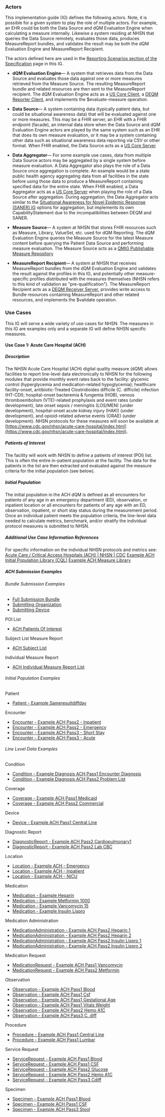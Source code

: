 

### Actors ###

This implementation guide (IG) defines the following actors. Note, it is possible for a given system to play the role of multiple actors. For example, an EHR could be both the Data Source and dQM Evaluation Engine when calculating a measure internally. Likewise a system residing at NHSN that queries the Data Source remotely, evaluates those data, produces MeasureReport bundles, and validates the result may be both the dQM Evaluation Engine and MeasureReport Recipient. 

The actors defined here are used in the [Reporting Scenarios section of the Specification](specification.html#reporting-scenarios) page in this IG.

* **dQM Evaluation Engine**— A system that retrieves data from the Data Source and evaluates those data against one or more measures retrieved from the Measure Source. The resulting MeasureReport bundle and related resources are then sent to the MeasureReport recipient. The dQM Evaluation Engine acts as a [US Core Client](https://www.hl7.org/fhir/us/core/CapabilityStatement-us-core-client.html), a [DEQM Reporter Client](https://www.hl7.org/fhir/us/davinci-deqm/CapabilityStatement-reporter-client.html), and implements the $evaluate-measure operation.

* **Data Source**— A system containing data (typically patient data, but could be situational awareness data) that will be evaluated against one or more measures. This may be a FHIR server, an EHR with a FHIR endpoint (facade), an internal data store when the Data Source and dQM Evaluation Engine actors are played by the same system such as an EHR that does its own measure evaluation, or it may be a system containing other data such as situational awareness data reporting via CSV or other format. When FHIR enabled, the Data Source acts as a [US Core Server](https://www.hl7.org/fhir/us/core/CapabilityStatement-us-core-server.html)

* **Data Aggregator**— For some example use cases,<!-- such as bed capacity reporting,--> data from multiple Data Source actors may be aggregated by a single system before measure evaluation. A Data Aggregator also plays the role of a Data Source once aggregation is complete. An example would be a state public health agency aggregating data from all facilities in the state before using those data to produce a MeasureReport containing <!--bed capacity -->specified data for the entire state. When FHIR enabled, a Data Aggregator acts as a [US Core Server](https://www.hl7.org/fhir/us/core/CapabilityStatement-us-core-server.html) when playing the role of a Data Source after aggregation. During aggregation, the Data Aggregator acts similar to the [Situational Awareness for Novel Epidemic Response (SANER) IG](https://hl7.org/fhir/uv/saner/) options for aggregation, but implements its own CapabilityStatement due to the incompatibilities between DEQM and SANER.

* **Measure Source**— A system at NHSN that stores FHIR resources such as Measure, Library, ValueSet, etc. used for dQM Reporting. The dQM Evaluation Engine queries the Measure Source for the latest Measure content before querying the Patient Data Source and performing measure evaluation. The Measure Source acts as a [QMIG Publishable Measure Repository](https://hl7.org/fhir/us/cqfmeasures/measure-repository-service.html#publishable-measure-repository) 

* **MeasureReport Recipient**— A system at NHSN that receives MeasureReport bundles from the dQM Evaluation Engine and validates the result against the profiles in this IG, and potentially other measure-specific profiles distributed with the measures themselves (NHSN refers to this kind of validation as "pre-qualification"). The MeasureReport Recipient acts as a [DEQM Receiver Server](https://www.hl7.org/fhir/us/davinci-deqm/CapabilityStatement-receiver-server.html), provides write access to Bundle resources containing MeasureReport and other related resources, and implements the $validate operation.

### Use Cases ###

This IG will serve a wide variety of use cases for NHSN. The measures in this IG are examples only and a separate IG will define NHSN specific measures.

#### Use Case 1: Acute Care Hospital (ACH)

##### Description

The NHSN Acute Care Hospital (ACH) digital quality measure (dQM) allows facilities to report line-level data electronically to NHSN for the following modules that provide monthly event rates back to the facility: glycemic control (hyperglycemia and medication-related hypoglycemia); healthcare facility-onset, antibiotic-Treated Clostridioides difficile (C. difficile) infection (HT-CDI); hospital-onset bacteremia & fungemia (HOB), venous thromboembolism (VTE)-related prophylaxis and event rates (under development), late onset sepsis / meningitis (LOS/MEN) (under development), hospital-onset acute kidney injury (HAKI) (under development), and opioid-related adverse events (ORAE) (under development). NHSN protocols for these measures will soon be available at [https://www.cdc.gov/nhsn/acute-care-hospital/index.html](https://www.cdc.gov/nhsn/acute-care-hospital/index.html).  

##### Patients of Interest

The facility will work with NHSN to define a patients of interest (POI) list. This is often the entire in-patient population at the facility. The data for the patients in the list are then extracted and evaluated against the measure criteria for the initial population (see below).

##### Initial Population

The initial population in the ACH dQM is defined as all encounters for patients of any age in an emergency department (ED), observation, or inpatient location or all encounters for patients of any age with an ED, observation, inpatient, or short stay status during the measurement period. Once an individual patient meets the population criteria, the line-level data needed to calculate metrics, benchmark, and/or stratify the individual protocol measures is submitted to NHSN.

##### Additional Use Case Information References

For specific information on the individual NHSN protocols and metrics see: 
[Acute Care / Critical Access Hospitals (ACH) | NHSN | CDC](https://www.cdc.gov/nhsn/acute-care-hospital/index.html)
[Example ACH Initial Population Library (CQL)](Library-NHSNdQMAcuteCareHospitalInitialPopulationLibrary.html)
[Example ACH Measure Library](Measure-NHSNdQMAcuteCareHospitalInitialPopulation.html)

##### ACH Submission Examples

###### Bundle Submission Examples

- [Full Submission Bundle](Bundle-submission-full-example1.html)
- [Submitting Organization](Organization-organization-example-submitting-organization.html) 
- [Submitting Device](Device-device-example-submitting-device.html) 

POI List

- [ACH Patients Of Interest](List-list-example-ach-patients-of-interest.html)

Subject List Measure Report

- [ACH Subject List](MeasureReport-measurereport-example-ach-subjectlist1.html)

Individual Measure Report

- [ACH Individual Measure Report List](List-list-example-ach-individual-measurereport-list.html)

###### Initial Population Examples

Patient

- [Patient - Example Sameresultdiffday](Patient-patient-example-sameresultdiffday.html)

Encounter

- [Encounter - Example ACH Pass2 - Inpatient](Encounter-encounter-example-ach-ach-pass2-inpatient.html)
- [Encounter - Example ACH Pass2 - Emergency](Encounter-encounter-example-ach-ach-pass2-emergency.html)
- [Encounter - Example ACH Pass3 - Short Stay](Encounter-encounter-example-ach-ach-pass3-short-stay.html)
- [Encounter - Example ACH Pass3 - Acute](Encounter-encounter-example-ach-ach-pass3-acute.html)

###### Line Level Data Examples

Condition

- [Condition - Example Diagnosis ACH Pass1 Encounter Diagnosis](Condition-condition-example-diagnosis-ach-pass1.html)
- [Condition - Example Diagnosis ACH Pass2 Problem List](Condition-condition-example-diagnosis-ach-pass2-problem.html)

Coverage

- [Coverage - Example ACH Pass1 Medicaid](Coverage-coverage-example-ach-pass1.html)
- [Coverage - Example ACH Pass2 Commercial](Coverage-coverage-example-ach-pass2.html)

Device

- [Device - Example ACH Pass1 Central Line](Device-device-example-ach-ach-pass1-central-line.html)

Diagnostic Report

- [DiagnosticReport - Example ACH Pass2 Cardiopulmonary1](DiagnosticReport-diagnosticreport-example-ach-ach-pass2-cardiopulmonary.html)
- [DiagnosticReport - Example ACH Pass2 Lab CBC](DiagnosticReport-diagnosticreport-example-ach-ach-pass2-lab-cbc.html)

Location

- [Location - Example ACH - Emergency](Location-location-example-ach-emergency.html)
- [Location - Example ACH - Inpatient](Location-location-example-ach-inpatient.html)
- [Location - Example ACH - NICU](Location-location-example-ach-nicu-level-iii.html)

Medication

- [Medication - Example Heparin](Medication-medication-example-heparin.html)
- [Medication - Example Metformin 1000](Medication-medication-example-metformin-1000.html)
- [Medication - Example Vancomycin 15](Medication-medication-example-vancomycin-15.html)
- [Medication - Example Insulin Lispro](Medication-medication-example-insulin-lispro.html)

Medication Administration

- [MedicationAdministration - Example ACH Pass2 Heparin 1](MedicationAdministration-medicationadministration-example-ach-pass2-heparin-1.html)
- [MedicationAdministration - Example ACH Pass2 Heparin 2](MedicationAdministration-medicationadministration-example-ach-pass2-heparin-2.html)
- [MedicationAdministration - Example ACH Pass2 Insulin Lispro 1](MedicationAdministration-medicationadministration-example-ach-pass2-insulin-lispro-1.html)
- [MedicationAdministration - Example ACH Pass2 Insulin Lispro 2](MedicationAdministration-medicationadministration-example-ach-pass2-insulin-lispro-2.html)

Medication Request

- [MedicationRequest - Example ACH Pass1 Vancomycin](MedicationRequest-medicationrequest-example-ach-pass1-vancomycin.html)
- [MedicationRequest - Example ACH Pass2 Metformin](MedicationRequest-medicationrequest-example-ach-pass2-metformin.html)

Observation

- [Observation - Example ACH Pass1 Blood](Observation-observation-example-ach-pass1-blood.html)
- [Observation - Example ACH Pass1 Csf](Observation-observation-example-ach-pass1-csf.html)
- [Observation - Example ACH Pass1 Gestational Age](Observation-observation-example-ach-pass1-gestational-age.html)
- [Observation - Example ACH Pass1 Vitals Weight](Observation-observation-example-ach-pass1-vitals-weight.html)
- [Observation - Example ACH Pass2 Hemo A1C](Observation-observation-example-ach-pass2-hemo-a1c.html)
- [Observation - Example ACH Pass3 C. diff](Observation-observation-example-ach-pass3-cdiff.html)

Procedure

- [Procedure - Example ACH Pass1 Central Line](Procedure-procedure-example-ach-ach-pass1-central-line.html)
- [Procedure - Example ACH Pass1 Lumbar](Procedure-procedure-example-ach-ach-pass1-lumbar.html)

Service Request

- [ServiceRequest - Example ACH Pass1 Blood](ServiceRequest-servicerequest-example-ach-ach-pass1-blood.html)
- [ServiceRequest - Example ACH Pass1 CSF](ServiceRequest-servicerequest-example-ach-ach-pass1-csf.html)
- [ServiceRequest - Example ACH Pass2 Glucose](ServiceRequest-servicerequest-example-ach-ach-pass2-glucose.html)
- [ServiceRequest - Example ACH Pass2 Hemo A1C](ServiceRequest-servicerequest-example-ach-ach-pass2-hemo-a1c.html)
- [ServiceRequest - Example ACH Pass3 Cdiff](ServiceRequest-servicerequest-example-ach-ach-pass3-cdiff.html)

Specimen

- [Specimen - Example ACH Pass1 Blood](Specimen-specimen-example-ach-ach-pass1-blood.html)
- [Specimen - Example ACH Pass1 CSF](Specimen-specimen-example-ach-ach-pass1-csf.html)
- [Specimen - Example ACH Pass3 Stool](Specimen-specimen-example-ach-ach-pass3-stool.html)

<!-- #### Use Case 2: Bed Capacity Reporting

##### Description

The NHSN Bed Capacity measure allows for facilities to report real-time hospital bed capacity data electronically to CDC’s National Healthcare Safety Network (NHSN), enabling a jurisdictional capacity datastore and dashboard for viewing real-time occupancy information. The goal of this measure is to strengthen healthcare systems capacity by providing near real time insight into routine operations and especially during public health emergencies.

The NHSN Bed Capacity use case is intended to follow the pattern of a [SANER](https://hl7.org/fhir/uv/saner/) measure, but there are currently incompatibilies between SANER and DEQM that the owning HL7 work groups have agreed to resolve, but have not yet implemented. Once SANER and DEQM are harmonized this IG will likely be updated to reflect that.

##### Background

Formally called the NHSN Connectivity Initiative: Hospital Bed Capacity Project, the objective of this measure is to establish a web-based easy-to use interface to be accessed by hospitals and governmental agencies at a state and regional level to coordinate daily, surge and crisis needs.  Since March 2020, the U.S. government has been consistently collecting data from hospitals and states to better understand healthcare system stress, capacity, capabilities, and hospitalizations. The COVID-19 pandemic underscored the Federal needs for data are continuously evolving, and that data modernization must be prioritized to reduce burden and maximize efficiency.

##### Bed Inclusion Criteria

For all bed censuses and counts, the following bed types should be <u>included</u>:
1. All inpatient staffed and unblocked beds
2. Observation beds


##### Bed Exclusion Criteria

For all bed censuses and counts, the following bed types should be <u>excluded</u>:
1. Virtual beds or locations in the EMR that are not physical spaces (i.e., beds used for interoperative phase of care or in certain operative settings or virtual staging areas for admissions.)
2. Beds no longer in use, even in case of surge
3. Blocked beds (i.e., beds blocked due to logistical or maintenance challenges, staffing restrictions, isolation, etc.) 


##### Unit Inclusion Criteria

- ED    Emergency department
- ICU   Intensive care unit
- LOC   Level of care
- MT/MS Medicine telemetry/medicine surgery acute care bed
- NICU  Neonatal intensive care unit
- NP    Negative pressure
- OB    Obstetrics
- OBS   Observation
- PCU   Progressive care unit
- Peds  Pediatric
- PICU  Pediatric intensive care unit
- Psych Psychiatric
- Rehab Rehabilitation


##### Bed Capacity Examples
- [MeasureReport - Children's Hospital Bed Capacity Individual Measure Report](MeasureReport-bed-capacity-measurereport-example-chld.html)
- [MeasureReport - Hospital Bed Capacity Individual Measure Report](MeasureReport-bed-capacity-measurereport-example-hosp.html)
- [MeasureReport - Inpatient Psychiatric Facility Bed Capacity Individual Measure Report](MeasureReport-bed-capacity-measurereport-example-ipf.html)
 -->
